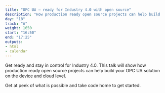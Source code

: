 ```yaml
---
title: "OPC UA – ready for Industry 4.0 with open source"
description: "How production ready open source projects can help build your OPC UA solution on the device and cloud level."
day: "18"
track: "A"
weight: 1650
start: "16:50"
end: "17:25"
outputs:
- html
- calendar
---
```


Get ready and stay in control for Industry 4.0. This talk will show how production ready open source projects can help build your OPC UA solution on the device and cloud level.

Get at peek of what is possible and take code home to get started.
